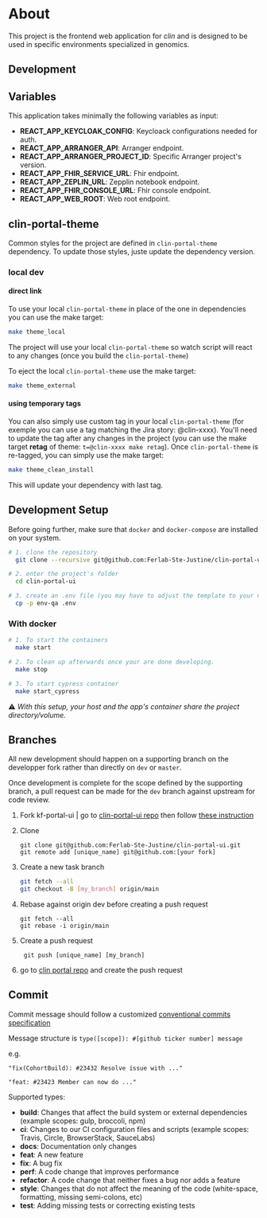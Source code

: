 # About
This project is the frontend web application for _clin_ and is designed to be used in specific environments specialized in genomics.


## Development

## Variables

This application takes minimally the following variables as input:

- **REACT_APP_KEYCLOAK_CONFIG**: Keycloack configurations needed for auth.
- **REACT_APP_ARRANGER_API**: Arranger endpoint.
- **REACT_APP_ARRANGER_PROJECT_ID**: Specific Arranger project's version.
- **REACT_APP_FHIR_SERVICE_URL**: Fhir endpoint.
- **REACT_APP_ZEPLIN_URL**: Zepplin notebook endpoint.
- **REACT_APP_FHIR_CONSOLE_URL**: Fhir console endpoint.
- **REACT_APP_WEB_ROOT**: Web root endpoint.

## clin-portal-theme
Common styles for the project are defined in ```clin-portal-theme``` dependency.
To update those styles, juste update the dependency version.

### local dev
#### direct link
To use your local ```clin-portal-theme``` in place of the one in dependencies you can use the make target:
```bash
make theme_local
```
The project will use your local ```clin-portal-theme``` so watch script will react to any changes (once you build the ```clin-portal-theme```)

To eject the local ```clin-portal-theme``` use the make target:
```bash
make theme_external
```

#### using temporary tags
You can also simply use custom tag in your local ```clin-portal-theme``` (for exemple you can use a tag matching the Jira story: @clin-xxxx).
You'll need to update the tag after any changes in the project (you can use the make target **retag** of theme: ```t=@clin-xxxx make retag```).
Once ```clin-portal-theme``` is re-tagged, you can simply use the make target:
 ```bash
make theme_clean_install
```
This will update your dependency with last tag.

## Development Setup

Before going further, make sure that ```docker``` and ```docker-compose``` are installed on your system.

```bash
# 1. clone the repository
  git clone --recursive git@github.com:Ferlab-Ste-Justine/clin-portal-ui.git

# 2. enter the project's folder
  cd clin-portal-ui

# 3. create an .env file (you may have to adjust the template to your needs)
  cp -p env-qa .env

```
### With docker
```sh
# 1. To start the containers
  make start

# 2. To clean up afterwards once your are done developing.
  make stop

# 3. To start cypress container
  make start_cypress

```
:warning: _With this setup, your host and the app's container share the project directory/volume._


## Branches

All new development should happen on a supporting branch on the developper fork rather than directly on `dev` or `master`.

Once development is complete for the scope defined by the supporting branch, a pull request can be made for the `dev` branch against upstream for code review.

1. Fork kf-portal-ui | go to [clin-portal-ui repo](https://github.com/Ferlab-Ste-Justine/clin-portal-ui) then follow [these instruction](https://help.github.com/en/github/getting-started-with-github/fork-a-repo#fork-an-example-repository)

2. Clone

   ```
   git clone git@github.com:Ferlab-Ste-Justine/clin-portal-ui.git
   git remote add [unique_name] git@github.com:[your fork]
   ```

3. Create a new task branch

   ```sh
   git fetch --all
   git checkout -B [my_branch] origin/main
   ```

4. Rebase against origin dev before creating a push request

   ```
   git fetch --all
   git rebase -i origin/main
   ```

5. Create a push request

   ```
    git push [unique_name] [my_branch]
   ```

6. go to [clin portal repo](https://github.com/Ferlab-Ste-Justine/clin-portal-ui/pulls) and create the push request

## Commit

Commit message should follow a customized [conventional commits specification](https://www.conventionalcommits.org/en/v1.0.0/)

Message structure is `type([scope]): #[github ticker number] message`

e.g.

```
"fix(CohortBuild): #23432 Resolve issue with ..."

"feat: #23423 Member can now do ..."
```

Supported types:

- **build**: Changes that affect the build system or external dependencies (example scopes: gulp, broccoli, npm)
- **ci**: Changes to our CI configuration files and scripts (example scopes: Travis, Circle, BrowserStack, SauceLabs)
- **docs**: Documentation only changes
- **feat**: A new feature
- **fix**: A bug fix
- **perf**: A code change that improves performance
- **refactor**: A code change that neither fixes a bug nor adds a feature
- **style**: Changes that do not affect the meaning of the code (white-space, formatting, missing semi-colons, etc)
- **test**: Adding missing tests or correcting existing tests

